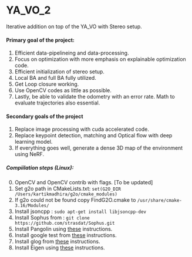 # YA_VO_2

Iterative addition on top of the YA_VO with Stereo setup.


#### Primary goal of the project:

1. Efficient data-pipelineing and data-processing.
2. Focus on optimization with more emphasis on explainable optimization code.
3. Efficient initialization of stereo setup.
4. Local BA and full BA fully utilized.
5. Get Loop closure working.
6. Use OpenCV codes as little as possible.
7. Lastly, be able to validate the odometry with an error rate. Math to evaluate trajectories also essential.

#### Secondary goals of the project

1. Replace image processing with cuda accelerated code.
2. Replace keypoint detection, matching and Optical flow with deep learning model.
3. If everything goes well, generate a dense 3D map of the environment using NeRF.




##### Compiilation steps (Linux):

0. OpenCV and OpenCV contrib with flags. [To be updated]
1. Set g2o path in CMakeLists.txt:
```set(G2O_DIR /Users/kartikmadhira/g2o/cmake_modules)```
2. If g2o could not be found copy FindG2O.cmake to 
`/usr/share/cmake-3.16/Modules/`
3. Install jsoncpp :
```sudo apt-get install libjsoncpp-dev```
4. Install Sophus from :
```git clone https://github.com/strasdat/Sophus.git```
5. Install Pangolin using [these](https://github.com/stevenlovegrove/Pangolin) instructions.
6. Install google test from [these](https://github.com/google/googletest/blob/main/googletest/README.md) instructions.
7. Install glog from [these](https://github.com/google/glog#id5) instructions.
8. Install Eigen using [these](https://stackoverflow.com/a/72150616) instructions.